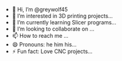 - 👋 Hi, I’m @greywolf45
- 👀 I’m interested in 3D printing projects...
- 🌱 I’m currently learning Slicer programs...
- 💞️ I’m looking to collaborate on ...
- 📫 How to reach me ...
- 😄 Pronouns: he him his...
- ⚡ Fun fact: Love CNC projects...

<!---
greywolf45/greywolf45 is a ✨ special ✨ repository because its `README.md` (this file) appears on your GitHub profile.
You can click the Preview link to take a look at your changes.
--->
